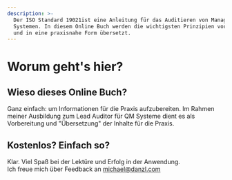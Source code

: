 ```yaml
---
description: >-
  Der ISO Standard 19021ist eine Anleitung für das Auditieren von Management
  Systemen. In diesem Online Buch werden die wichtigsten Prinzipien vorgestellt
  und in eine praxisnahe Form übersetzt.
---
```


# Worum geht's hier?

## Wieso dieses Online Buch? 

Ganz einfach: um Informationen für die Praxis aufzubereiten. Im Rahmen meiner Ausbildung zum Lead Auditor für QM Systeme dient es als Vorbereitung und "Übersetzung" der Inhalte für die Praxis. 

## Kostenlos? Einfach so? 

Klar. Viel Spaß bei der Lektüre und Erfolg in der Anwendung.   
Ich freue mich über Feedback an [michael@danzl.com](mailto:michael@danzl.com)


